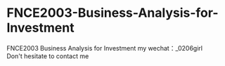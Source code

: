# FNCE2003-Business-Analysis-for-Investment
FNCE2003 Business Analysis for Investment my wechat：_0206girl Don't hesitate to contact me
